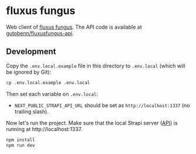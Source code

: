 # fluxus fungus

Web client of [fluxus fungus](https://fluxusfungus.com). The API code is available at [gutobenn/fluxusfungus-api](https://github.com/gutobenn/fluxusfungus-api).

## Development
Copy the `.env.local.example` file in this directory to `.env.local` (which will be ignored by Git):

```bash
cp .env.local.example .env.local
```

Then set each variable on `.env.local`:

- `NEXT_PUBLIC_STRAPI_API_URL` should be set as `http://localhost:1337` (no trailing slash).

Now let's run the project. Make sure that the local Strapi server ([API](https://github.com/gutobenn/fluxusfungus-api)) is running at http://localhost:1337.


```bash
npm install
npm run dev
```
